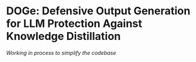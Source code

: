 # DOGe: Defensive Output Generation for LLM Protection Against Knowledge Distillation

_Working in process to simplify the codebase_
